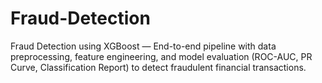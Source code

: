 # Fraud-Detection
Fraud Detection using XGBoost — End-to-end pipeline with data preprocessing, feature engineering, and model evaluation (ROC-AUC, PR Curve, Classification Report) to detect fraudulent financial transactions.
